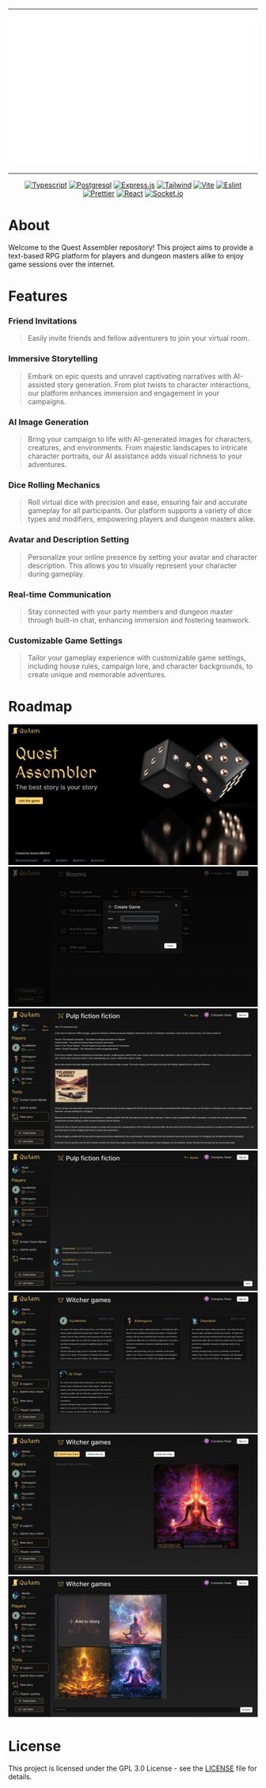 <div align = center>

---

<img src="/assets/header.svg" width="750" height="300" alt="banner">

---

[![Typescript](https://img.shields.io/badge/TypeScript-007ACC?style=for-the-badge&logo=typescript&logoColor=white)](https://www.typescriptlang.org/)
[![Postgresql](https://img.shields.io/badge/PostgreSQL-316192?style=for-the-badge&logo=postgresql&logoColor=white)](https://www.postgresql.org/)
[![Express.js](https://img.shields.io/badge/express.js-%23404d59.svg?style=for-the-badge&logo=express&logoColor=%2361DAFB)](https://expressjs.com/)
[![Tailwind](https://img.shields.io/badge/Tailwind_CSS-38B2AC?style=for-the-badge&logo=tailwind-css&logoColor=white)](https://tailwindcss.com/)
[![Vite](https://img.shields.io/badge/vite-%23646CFF.svg?style=for-the-badge&logo=vite&logoColor=white)](https://vitejs.dev/)
[![Eslint](https://img.shields.io/badge/eslint-3A33D1?style=for-the-badge&logo=eslint&logoColor=white)](https://eslint.org/)
[![Prettier](https://img.shields.io/badge/prettier-1A2C34?style=for-the-badge&logo=prettier&logoColor=F7BA3E)](https://prettier.io/)
[![React](https://img.shields.io/badge/React-20232A?style=for-the-badge&logo=react&logoColor=61DAFB)](https://react.dev/)
[![Socket.io](https://img.shields.io/badge/Socket.io-black?style=for-the-badge&logo=socket.io&badgeColor=010101)](https://socket.io/)

</div>

# About

Welcome to the Quest Assembler repository! This project aims to provide a text-based RPG platform for players and dungeon masters alike to enjoy game sessions over the internet.

# Features

### Friend Invitations
> Easily invite friends and fellow adventurers to join your virtual room.
  
### Immersive Storytelling
> Embark on epic quests and unravel captivating narratives with AI-assisted story generation. From plot twists to character interactions, our platform enhances immersion and engagement in your campaigns.

### AI Image Generation
> Bring your campaign to life with AI-generated images for characters, creatures, and environments. From majestic landscapes to intricate character portraits, our AI assistance adds visual richness to your adventures.
  
### Dice Rolling Mechanics
> Roll virtual dice with precision and ease, ensuring fair and accurate gameplay for all participants. Our platform supports a variety of dice types and modifiers, empowering players and dungeon masters alike.
  
### Avatar and Description Setting
>  Personalize your online presence by setting your avatar and character description. This allows you to visually represent your character during gameplay.
   
### Real-time Communication
> Stay connected with your party members and dungeon master through built-in chat, enhancing immersion and fostering teamwork.
  
### Customizable Game Settings
> Tailor your gameplay experience with customizable game settings, including house rules, campaign lore, and character backgrounds, to create unique and memorable adventures.

# Roadmap

![](/assets/LandingPage.png)
![](/assets/CreateRoom.png)
![](/assets/Story.png)
![](/assets/ChatInGame.png)
![](/assets/PlayersSubmits.png)
![](/assets/StoryChunk.png)
![](/assets/GameMaster.png)

# License

This project is licensed under the GPL 3.0 License - see the [LICENSE](/LICENSE) file for details.
